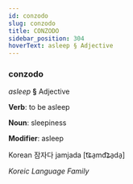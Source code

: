 ```yaml
---
id: conzodo
slug: conzodo
title: CONZODO
sidebar_position: 304
hoverText: asleep § Adjective
---
```


### conzodo

*asleep* **§** Adjective

**Verb**: to be asleep

**Noun**: sleepiness

**Modifier**: asleep

Korean 잠자다 jamjada [t͡ɕa̠md͡ʑa̠da̠]

*Koreic Language Family*